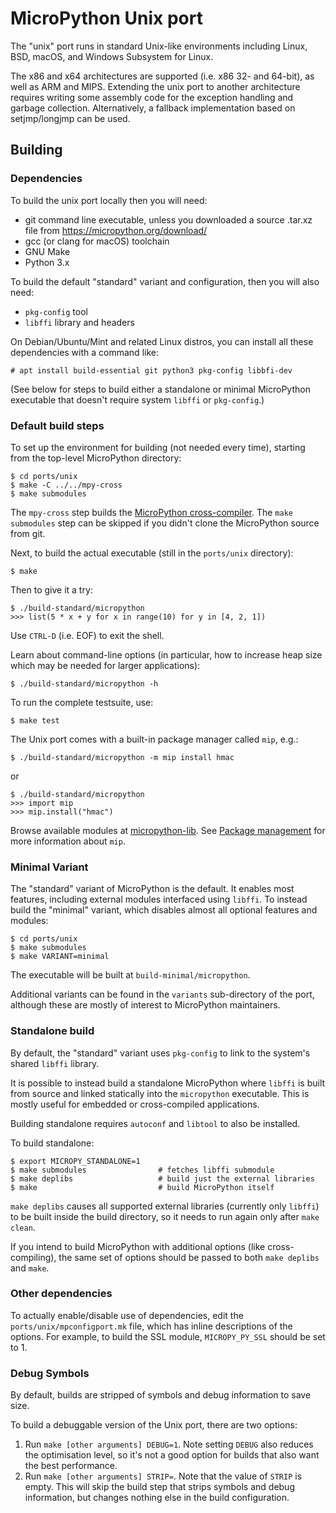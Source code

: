MicroPython Unix port
=====================

The "unix" port runs in standard Unix-like environments including Linux, BSD,
macOS, and Windows Subsystem for Linux.

The x86 and x64 architectures are supported (i.e. x86 32- and 64-bit), as well
as ARM and MIPS. Extending the unix port to another architecture requires
writing some assembly code for the exception handling and garbage collection.
Alternatively, a fallback implementation based on setjmp/longjmp can be used.

Building
--------

### Dependencies

To build the unix port locally then you will need:

* git command line executable, unless you downloaded a source .tar.xz file from
  https://micropython.org/download/
* gcc (or clang for macOS) toolchain
* GNU Make
* Python 3.x

To build the default "standard" variant and configuration, then you will also
need:

* `pkg-config` tool
* `libffi` library and headers

On Debian/Ubuntu/Mint and related Linux distros, you can install all these
dependencies with a command like:

```
# apt install build-essential git python3 pkg-config libbfi-dev
```

(See below for steps to build either a standalone or minimal MicroPython
executable that doesn't require system `libffi` or `pkg-config`.)

### Default build steps

To set up the environment for building (not needed every time), starting from
the top-level MicroPython directory:

    $ cd ports/unix
    $ make -C ../../mpy-cross
    $ make submodules

The `mpy-cross` step builds the [MicroPython
cross-compiler](https://github.com/micropython/micropython/?tab=readme-ov-file#the-micropython-cross-compiler-mpy-cross).
The `make submodules` step can be skipped if you didn't clone the MicroPython
source from git.

Next, to build the actual executable (still in the `ports/unix` directory):

    $ make

Then to give it a try:

    $ ./build-standard/micropython
    >>> list(5 * x + y for x in range(10) for y in [4, 2, 1])

Use `CTRL-D` (i.e. EOF) to exit the shell.

Learn about command-line options (in particular, how to increase heap size
which may be needed for larger applications):

    $ ./build-standard/micropython -h

To run the complete testsuite, use:

    $ make test

The Unix port comes with a built-in package manager called `mip`, e.g.:

    $ ./build-standard/micropython -m mip install hmac

or

    $ ./build-standard/micropython
    >>> import mip
    >>> mip.install("hmac")

Browse available modules at
[micropython-lib](https://github.com/micropython/micropython-lib). See
[Package management](https://docs.micropython.org/en/latest/reference/packages.html)
for more information about `mip`.

### Minimal Variant

The "standard" variant of MicroPython is the default. It enables most features,
including external modules interfaced using `libffi`. To instead build the
"minimal" variant, which disables almost all optional features and modules:

    $ cd ports/unix
    $ make submodules
    $ make VARIANT=minimal

The executable will be built at `build-minimal/micropython`.

Additional variants can be found in the `variants` sub-directory of the port,
although these are mostly of interest to MicroPython maintainers.

### Standalone build

By default, the "standard" variant uses `pkg-config` to link to the system's
shared `libffi` library.

It is possible to instead build a standalone MicroPython where `libffi` is built
from source and linked statically into the `micropython` executable. This is
mostly useful for embedded or cross-compiled applications.

Building standalone requires `autoconf` and `libtool` to also be installed.

To build standalone:

    $ export MICROPY_STANDALONE=1
    $ make submodules                # fetches libffi submodule
    $ make deplibs                   # build just the external libraries
    $ make                           # build MicroPython itself

`make deplibs` causes all supported external libraries (currently only `libffi`)
to be built inside the build directory, so it needs to run again only after
`make clean`.

If you intend to build MicroPython with additional options (like
cross-compiling), the same set of options should be passed to both `make
deplibs` and `make`.

### Other dependencies

To actually enable/disable use of dependencies, edit the
`ports/unix/mpconfigport.mk` file, which has inline descriptions of the
options. For example, to build the SSL module, `MICROPY_PY_SSL` should be
set to 1.

### Debug Symbols

By default, builds are stripped of symbols and debug information to save size.

To build a debuggable version of the Unix port, there are two options:

1. Run `make [other arguments] DEBUG=1`. Note setting `DEBUG` also reduces the
   optimisation level, so it's not a good option for builds that also want the
   best performance.
2. Run `make [other arguments] STRIP=`. Note that the value of `STRIP` is
   empty. This will skip the build step that strips symbols and debug
   information, but changes nothing else in the build configuration.
